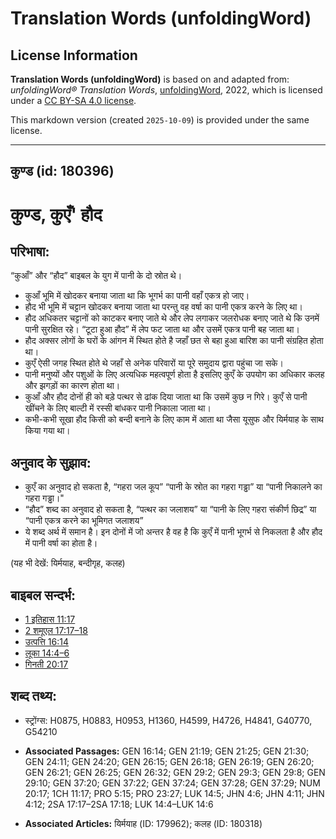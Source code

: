 # Translation Words (unfoldingWord)

## License Information

**Translation Words (unfoldingWord)** is based on and adapted from: _unfoldingWord® Translation Words_, [unfoldingWord](https://unfoldingword.org/utw), 2022, which is licensed under a [CC BY-SA 4.0 license](https://creativecommons.org/licenses/by-sa/4.0/legalcode.en).

This markdown version (created `2025-10-09`) is provided under the same license.



--------------------------------

## कुण्ड (id: 180396)

कुण्ड, कुएँ' हौद
================

परिभाषा:
--------

“कुआँ” और “हौद” बाइबल के युग में पानी के दो स्रोत थे।

* कुआँ भूमि में खोदकर बनाया जाता था कि भूगर्भ का पानी वहाँ एकत्र हो जाए।
* हौद भी भूमि में चट्टान खोदकर बनाया जाता था परन्तु वह वर्षा का पानी एकत्र करने के लिए था।
* हौद अधिकतर चट्टानों को काटकर बनाए जाते थे और लेप लगाकर जलरोधक बनाए जाते थे कि उनमें पानी सुरक्षित रहे। “टूटा हुआ हौद” में लेप फट जाता था और उसमें एकत्र पानी बह जाता था।
* हौद अक्सर लोगों के घरों के आंगन में स्थित होते है जहाँ छत से बहा हुआ बारिश का पानी संग्रहित होता था।
* कुएँ ऐसी जगह स्थित होते थे जहाँ से अनेक परिवारों या पूरे समुदाय द्वारा पहुंचा जा सके।
* पानी मनुष्यों और पशुओं के लिए अत्यधिक महत्वपूर्ण होता है इसलिए कुएँ के उपयोग का अधिकार कलह और झगड़ों का कारण होता था।
* कुआँ और हौद दोनों ही को बड़े पत्थर से ढांक दिया जाता था कि उसमें कुछ न गिरे। कुएँ से पानी खींचने के लिए बाल्टी में रस्सी बांधकर पानी निकाला जाता था।
* कभी\-कभी सूखा हौद किसी को बन्दी बनाने के लिए काम में आता था जैसा यूसुफ और यिर्मयाह के साथ किया गया था।

अनुवाद के सुझाव:
----------------

* कुएँ का अनुवाद हो सकता है, “गहरा जल कूप” “पानी के स्रोत का गहरा गड्ढा” या “पानी निकालने का गहरा गड्ढा।"
* “हौद” शब्द का अनुवाद हो सकता है, “पत्थर का जलाशय” या “पानी के लिए गहरा संकीर्ण छिद्र” या “पानी एकत्र करने का भूमिगत जलाशय”
* ये शब्द अर्थ में समान है। इन दोनों में जो अन्तर है वह है कि कुएँ में पानी भूगर्भ से निकलता है और हौद में पानी वर्षा का होता है।

(यह भी देखें: यिर्मयाह, बन्दीगृह, कलह)

बाइबल सन्दर्भ:
--------------

* [1 इतिहास 11:17](https://ref.ly/1Chr0:0)
* [2 शमूएल 17:17–18](https://ref.ly/2Sam0:0)
* [उत्पत्ति 16:14](https://ref.ly/Gen16:14)
* [लूका 14:4–6](https://ref.ly/Luke14:4-Luke14:6)
* [गिनती 20:17](https://ref.ly/Num20:17)

शब्द तथ्य:
----------

* स्ट्रोंग्स: H0875, H0883, H0953, H1360, H4599, H4726, H4841, G40770, G54210

* **Associated Passages:** GEN 16:14; GEN 21:19; GEN 21:25; GEN 21:30; GEN 24:11; GEN 24:20; GEN 26:15; GEN 26:18; GEN 26:19; GEN 26:20; GEN 26:21; GEN 26:25; GEN 26:32; GEN 29:2; GEN 29:3; GEN 29:8; GEN 29:10; GEN 37:20; GEN 37:22; GEN 37:24; GEN 37:28; GEN 37:29; NUM 20:17; 1CH 11:17; PRO 5:15; PRO 23:27; LUK 14:5; JHN 4:6; JHN 4:11; JHN 4:12; 2SA 17:17–2SA 17:18; LUK 14:4–LUK 14:6
* **Associated Articles:** यिर्मयाह (ID: 179962); कलह (ID: 180318)

